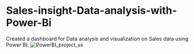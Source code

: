# Sales-insight-Data-analysis-with-Power-Bi
Created a dashboard for Data analysis and visualization on Sales data using Power BI.
![PowerBI_project_ss](https://github.com/RahulMirashi/Sales-insight-Data-analysis-with-Power-Bi/assets/67996693/61256d14-49f2-4631-99f4-c4f00149a22c)
